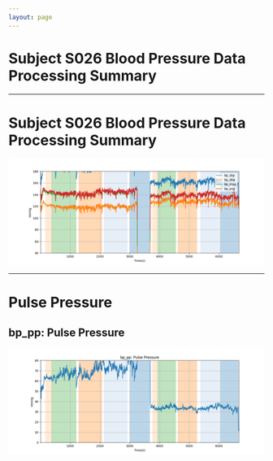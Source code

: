 ```yaml
---
layout: page
---
```


# Subject S026 Blood Pressure Data Processing Summary




---
# Subject S026 Blood Pressure Data Processing Summary

![Subject S026 Blood Pressure Data Processing Summary - Overlay](images/S026_bp_features_overlay.png)

---
# Pulse Pressure

## bp_pp: Pulse Pressure
![bp_pp: Pulse Pressure](images/S026_bp_features_bp_pp.png)
